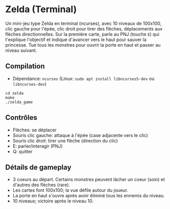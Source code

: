 # Zelda (Terminal)

Un mini-jeu type Zelda en terminal (ncurses), avec 10 niveaux de 100x100, clic gauche pour l'épée, clic droit pour tirer des flèches, déplacements aux flèches directionnelles. Sur la première carte, parle au PNJ (touche `E`) qui t'explique l'objectif et indique d'avancer vers le haut pour sauver la princesse. Tue tous les monstres pour ouvrir la porte en haut et passer au niveau suivant.

## Compilation

- Dépendance: `ncurses` (Linux: `sudo apt install libncurses5-dev` ou `libncurses-dev`)

```
cd zelda
make
./zelda_game
```

## Contrôles

- Flèches: se déplacer
- Souris clic gauche: attaque à l'épée (case adjacente vers le clic)
- Souris clic droit: tirer une flèche (direction du clic)
- E: parler/interagir (PNJ)
- Q: quitter

## Détails de gameplay

- 3 coeurs au départ. Certains monstres peuvent lâcher un coeur (soin) et d'autres des flèches (rare).
- Les cartes font 100x100; la vue défile autour du joueur.
- La porte en haut s'ouvre après avoir éliminé tous les ennemis du niveau.
- 10 niveaux; victoire après le niveau 10.

